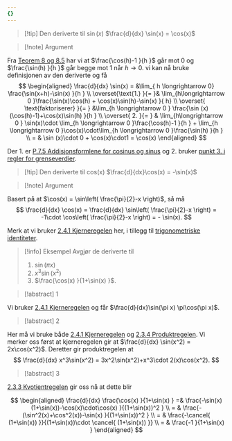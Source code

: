 ```yaml
---
{}
---
```

> [!tip] Den deriverte til $\sin(x)$ 
>   $\frac{d}{dx} \sin(x) = \cos(x)$

> [!note] Argument 
> 

Fra [Teorem 8 og 8.5](Kapittel%202%20-%20derivasjon/2.5.1%20Spesielle%20trigonometriske%20grenser.md) har vi at $\frac{\cos(h)-1 }{h }$ går mot $0$ og $\frac{\sin(h) }{h }$ går begge mot $1$ når $h \longrightarrow 0$. vi kan nå bruke definisjonen av den deriverte og få
$$
\begin{aligned} 
  \frac{d}{dx} \sin(x) 
   = &\lim_{ h \longrightarrow  0} \frac{\sin(x+h)-\sin(x) }{h } \\
   \overset{\text{1.} }{=  }& \lim_{h\longrightarrow 0 }\frac{\sin(x)\cos(h) + \cos(x)\sin(h)-\sin(x) }{ h} \\
   \overset{ \text{faktoriserer} }{=  } &\lim_{h \longrightarrow  0 }  \frac{\sin (x)(\cos(h)-1)+\cos(x)\sin(h) }{h } \\
   \overset{ 2. }{=  } & \lim_{h\longrightarrow  0 } \sin(x)\cdot \lim_{h \longrightarrow  0 }\frac{\cos(h)-1 }{h }  + \lim_{h \longrightarrow  0 }\cos(x)\cdot\lim_{h \longrightarrow  0   }\frac{\sin(h) }{h } \\
   = & \sin (x)\cdot 0 + \cos(x)\cdot1 = \cos(x)
\end{aligned} 
$$

Der 1. er [P.7.5 Addisjonsformlene for cosinus og sinus](Kapittel%200%20-%20innledende%20kapittel/P.7.5%20Addisjonsformlene%20for%20cosinus%20og%20sinus.md) og 2. bruker [punkt 3. i regler for grenseverdier](Kapittel%201%20-%20grenser%20og%20kontinuitet/1.1%20Grenser/2.1%20Grenseverdi%20-%20regler.md).

> [!tip] Den deriverte til cos(x) 
> $\frac{d}{dx}\cos(x) = -\sin(x)$
> 

> [!note] Argument 
> 

Basert på at $\cos(x) = \sin\left( \frac{\pi}{2}-x \right)$, så må 
$$
\frac{d}{dx} \cos(x) = \frac{d}{dx} \sin\left( \frac{\pi}{2}-x \right) = -1\cdot \cos\left( \frac{\pi}{2}-x \right) = - \sin(x).
$$

Merk at vi bruker [2.4.1 Kjerneregelen](Kapittel%202%20-%20derivasjon/2.4.1%20Kjerneregelen.md) her, i tillegg til [trigonometriske identiteter](Kapittel%200%20-%20innledende%20kapittel/P.7.4%20Viktige%20identiteter.md).

> [!info] Eksempel 
> Avgjør de deriverte til
> 1. $\sin(\pi x)$
> 2. $x^3\sin(x^2)$
> 3. $\frac{\cos(x) }{1+\sin(x) }$.

> [!abstract] 1
> 

Vi bruker [2.4.1 Kjerneregelen](Kapittel%202%20-%20derivasjon/2.4.1%20Kjerneregelen.md) og får $\frac{d}{dx}\sin(\pi x) \pi\cos(\pi x)$.

> [!abstract] 2
> 

  Her må vi bruke både [2.4.1 Kjerneregelen](Kapittel%202%20-%20derivasjon/2.4.1%20Kjerneregelen.md) og [2.3.4 Produktregelen](Kapittel%202%20-%20derivasjon/2.3.4%20Produktregelen.md). Vi merker oss først at kjerneregelen gir at $\frac{d}{dx} \sin(x^2) = 2x\cos(x^2)$. Deretter gir produktregelen at
  $$
\frac{d}{dx} x^3\sin(x^2) = 3x^2\sin(x^2)+x^3\cdot 2(x)\cos(x^2).
$$
> [!abstract] 3
> 

[2.3.3 Kvotientregelen](Kapittel%202%20-%20derivasjon/2.3.3%20Kvotientregelen.md) gir oss nå at dette blir

$$
\begin{aligned} 
  \frac{d}{dx} \frac{\cos(x) }{1+\sin(x) } 
=&  \frac{-\sin(x)(1+\sin(x))-\cos(x)\cdot\cos(x) }{(1+\sin(x))^2 } \\
= & \frac{-(\sin^2(x)+\cos^2(x))-\sin(x) }{(1+\sin(x))^2 } \\
= & \frac{-\cancel{ (1+\sin(x)) }}{(1+\sin(x))\cdot \cancel{ (1+\sin(x)) }} \\
= & \frac{-1 }{1+\sin(x) } 
\end{aligned} 
$$

